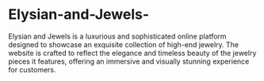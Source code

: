 # Elysian-and-Jewels-
Elysian and Jewels is a luxurious and sophisticated online platform designed to showcase an exquisite collection of high-end jewelry. The website is crafted to reflect the elegance and timeless beauty of the jewelry pieces it features, offering an immersive and visually stunning experience for customers.
